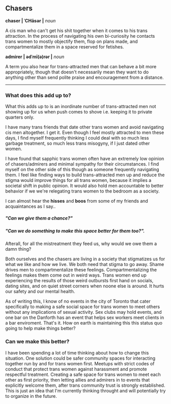 ## Chasers

**chaser | ˈCHāsər |**
_noun_

A cis man who can't get his shit together when it comes to his trans attraction. In the process of navigating his own bi-curiosity he contacts trans women to mostly objectify them, flop on plans made, and compartmentalize them in a space reserved for fetishes.

**admirer | ədˈmī(ə)rər |**
_noun_

A term you also hear for trans-attracted men that can behave a bit more appropriately, though that doesn't necessarily mean they want to do anything other than send polite praise and encouragement from a distance.

---

### What does this add up to?

What this adds up to is an inordinate number of trans-attracted men not showing up for us when push comes to shove i.e. keeping it to private quarters only.

I have many trans friends that date other trans women and avoid navigating cis men altogether. I get it. Even though I feel mostly attracted to men these days, I find myself frequently thinking I could deal with so much less garbage treatment, so much less trans misogyny, if I just dated other women. 

I have found that sapphic trans women often have an extremely low opinion of chasers/admirers and minimal sympathy for their circumstances. I find myself on the other side of this though as someone frequently navigating them. I feel like finding ways to build trans-attracted men up and reduce the stigma would improve things for all trans women, because it implies a societal shift in public opinion. It would also hold men accountable to better behavior if we we're relegating trans women to the bedroom as a society.

I can almost hear the **hisses** and **boos** from some of my friends and acquaintances as I say..
##### "Can we give them a chance?"
##### "Can we do something to make this space better for them too?". 
Afterall, for all the mistreatment they feed us, why would we owe them a damn thing?

Both ourselves and the chasers are living in a society that stigmatizes us for what we like and how we live. We both need that stigma to go away. Shame drives men to compartmentalize these feelings. Compartmentalizing the feelings makes them come out in weird ways. Trans women end up experiencing the results of those weird outbursts first hand on socials, dating sites, and on quiet street corners when noone else is around. It hurts our safety and our mental health.

As of writing this, I know of no events in the city of Toronto that cater specifically to making a safe social space for trans women to meet others without any implications of sexual activity. Sex clubs may hold events, and one bar on the Danforth has an event that helps sex workers meet clients in a bar enviroment. That's it. How on earth is maintaining this this status quo going to help make things better?

### Can we make this better?

I have been spending a lot of time thinking about how to change this situation. One solution could be safer community spaces for interacting together run by and for trans women first. Meetups with strict codes of conduct that protect trans women against harassment and promote respectful treatment. Creating a safe space for trans women to meet each other as first priority, then letting allies and admirers in to events that explicitly welcome them, after trans community trust is strongly established. This is just an idea that I'm currently thinking throught and will potentially try to organize in the future.